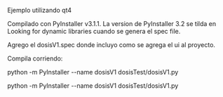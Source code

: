 Ejemplo utilizando qt4

Compilado con PyInstaller v3.1.1. La version de PyInstaller 3.2 se tilda en Looking for dynamic libraries cuando se genera el spec file.

Agrego el dosisV1.spec donde incluyo como se agrega el ui al proyecto.

Compila corriendo:

python -m PyInstaller --name dosisV1 dosisTest/dosisV1.py

python -m PyInstaller --name dosisV1 dosisTest/dosisV1.py